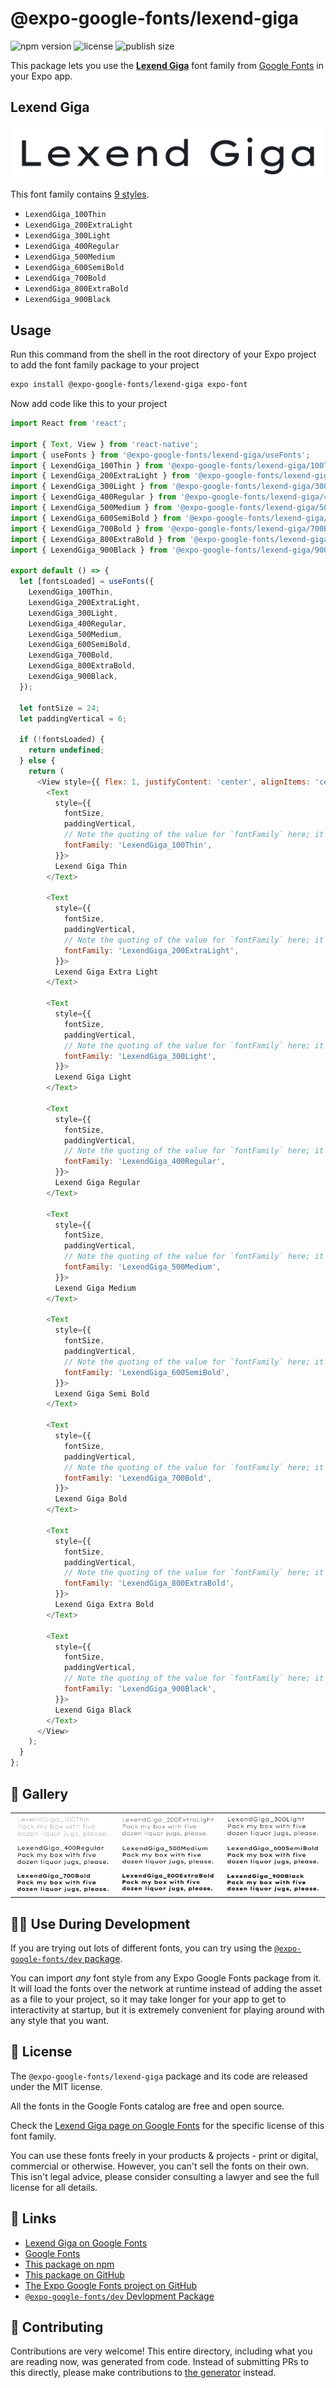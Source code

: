 # @expo-google-fonts/lexend-giga

![npm version](https://flat.badgen.net/npm/v/@expo-google-fonts/lexend-giga)
![license](https://flat.badgen.net/github/license/expo/google-fonts)
![publish size](https://flat.badgen.net/packagephobia/install/@expo-google-fonts/lexend-giga)

This package lets you use the [**Lexend Giga**](https://fonts.google.com/specimen/Lexend+Giga) font family from [Google Fonts](https://fonts.google.com/) in your Expo app.

## Lexend Giga

![Lexend Giga](./font-family.png)

This font family contains [9 styles](#-gallery).

- `LexendGiga_100Thin`
- `LexendGiga_200ExtraLight`
- `LexendGiga_300Light`
- `LexendGiga_400Regular`
- `LexendGiga_500Medium`
- `LexendGiga_600SemiBold`
- `LexendGiga_700Bold`
- `LexendGiga_800ExtraBold`
- `LexendGiga_900Black`

## Usage

Run this command from the shell in the root directory of your Expo project to add the font family package to your project
```sh
expo install @expo-google-fonts/lexend-giga expo-font
```

Now add code like this to your project
```js
import React from 'react';

import { Text, View } from 'react-native';
import { useFonts } from '@expo-google-fonts/lexend-giga/useFonts';
import { LexendGiga_100Thin } from '@expo-google-fonts/lexend-giga/100Thin';
import { LexendGiga_200ExtraLight } from '@expo-google-fonts/lexend-giga/200ExtraLight';
import { LexendGiga_300Light } from '@expo-google-fonts/lexend-giga/300Light';
import { LexendGiga_400Regular } from '@expo-google-fonts/lexend-giga/400Regular';
import { LexendGiga_500Medium } from '@expo-google-fonts/lexend-giga/500Medium';
import { LexendGiga_600SemiBold } from '@expo-google-fonts/lexend-giga/600SemiBold';
import { LexendGiga_700Bold } from '@expo-google-fonts/lexend-giga/700Bold';
import { LexendGiga_800ExtraBold } from '@expo-google-fonts/lexend-giga/800ExtraBold';
import { LexendGiga_900Black } from '@expo-google-fonts/lexend-giga/900Black';

export default () => {
  let [fontsLoaded] = useFonts({
    LexendGiga_100Thin,
    LexendGiga_200ExtraLight,
    LexendGiga_300Light,
    LexendGiga_400Regular,
    LexendGiga_500Medium,
    LexendGiga_600SemiBold,
    LexendGiga_700Bold,
    LexendGiga_800ExtraBold,
    LexendGiga_900Black,
  });

  let fontSize = 24;
  let paddingVertical = 6;

  if (!fontsLoaded) {
    return undefined;
  } else {
    return (
      <View style={{ flex: 1, justifyContent: 'center', alignItems: 'center' }}>
        <Text
          style={{
            fontSize,
            paddingVertical,
            // Note the quoting of the value for `fontFamily` here; it expects a string!
            fontFamily: 'LexendGiga_100Thin',
          }}>
          Lexend Giga Thin
        </Text>

        <Text
          style={{
            fontSize,
            paddingVertical,
            // Note the quoting of the value for `fontFamily` here; it expects a string!
            fontFamily: 'LexendGiga_200ExtraLight',
          }}>
          Lexend Giga Extra Light
        </Text>

        <Text
          style={{
            fontSize,
            paddingVertical,
            // Note the quoting of the value for `fontFamily` here; it expects a string!
            fontFamily: 'LexendGiga_300Light',
          }}>
          Lexend Giga Light
        </Text>

        <Text
          style={{
            fontSize,
            paddingVertical,
            // Note the quoting of the value for `fontFamily` here; it expects a string!
            fontFamily: 'LexendGiga_400Regular',
          }}>
          Lexend Giga Regular
        </Text>

        <Text
          style={{
            fontSize,
            paddingVertical,
            // Note the quoting of the value for `fontFamily` here; it expects a string!
            fontFamily: 'LexendGiga_500Medium',
          }}>
          Lexend Giga Medium
        </Text>

        <Text
          style={{
            fontSize,
            paddingVertical,
            // Note the quoting of the value for `fontFamily` here; it expects a string!
            fontFamily: 'LexendGiga_600SemiBold',
          }}>
          Lexend Giga Semi Bold
        </Text>

        <Text
          style={{
            fontSize,
            paddingVertical,
            // Note the quoting of the value for `fontFamily` here; it expects a string!
            fontFamily: 'LexendGiga_700Bold',
          }}>
          Lexend Giga Bold
        </Text>

        <Text
          style={{
            fontSize,
            paddingVertical,
            // Note the quoting of the value for `fontFamily` here; it expects a string!
            fontFamily: 'LexendGiga_800ExtraBold',
          }}>
          Lexend Giga Extra Bold
        </Text>

        <Text
          style={{
            fontSize,
            paddingVertical,
            // Note the quoting of the value for `fontFamily` here; it expects a string!
            fontFamily: 'LexendGiga_900Black',
          }}>
          Lexend Giga Black
        </Text>
      </View>
    );
  }
};

```

## 🔡 Gallery


||||
|-|-|-|
|![LexendGiga_100Thin](.//100Thin/LexendGiga_100Thin.ttf.png)|![LexendGiga_200ExtraLight](.//200ExtraLight/LexendGiga_200ExtraLight.ttf.png)|![LexendGiga_300Light](.//300Light/LexendGiga_300Light.ttf.png)||
|![LexendGiga_400Regular](.//400Regular/LexendGiga_400Regular.ttf.png)|![LexendGiga_500Medium](.//500Medium/LexendGiga_500Medium.ttf.png)|![LexendGiga_600SemiBold](.//600SemiBold/LexendGiga_600SemiBold.ttf.png)||
|![LexendGiga_700Bold](.//700Bold/LexendGiga_700Bold.ttf.png)|![LexendGiga_800ExtraBold](.//800ExtraBold/LexendGiga_800ExtraBold.ttf.png)|![LexendGiga_900Black](.//900Black/LexendGiga_900Black.ttf.png)||


## 👩‍💻 Use During Development

If you are trying out lots of different fonts, you can try using the [`@expo-google-fonts/dev` package](https://github.com/expo/google-fonts/tree/master/font-packages/dev#readme).

You can import *any* font style from any Expo Google Fonts package from it. It will load the fonts
over the network at runtime instead of adding the asset as a file to your project, so it may take longer
for your app to get to interactivity at startup, but it is extremely convenient
for playing around with any style that you want.

## 📖 License

The `@expo-google-fonts/lexend-giga` package and its code are released under the MIT license.

All the fonts in the Google Fonts catalog are free and open source.

Check the [Lexend Giga page on Google Fonts](https://fonts.google.com/specimen/Lexend+Giga) for the specific license of this font family.

You can use these fonts freely in your products & projects - print or digital, commercial or otherwise. However, you can't sell the fonts on their own. This isn't legal advice, please consider consulting a lawyer and see the full license for all details.

## 🔗 Links

- [Lexend Giga on Google Fonts](https://fonts.google.com/specimen/Lexend+Giga)
- [Google Fonts](https://fonts.google.com/)
- [This package on npm](https://www.npmjs.com/package/@expo-google-fonts/lexend-giga)
- [This package on GitHub](https://github.com/expo/google-fonts/tree/master/font-packages/lexend-giga)
- [The Expo Google Fonts project on GitHub](https://github.com/expo/google-fonts)
- [`@expo-google-fonts/dev` Devlopment Package](https://github.com/expo/google-fonts/tree/master/font-packages/dev)

## 🤝 Contributing

Contributions are very welcome! This entire directory, including what you are reading now, was generated from code. Instead of submitting PRs to this directly, please make contributions to [the generator](https://github.com/expo/google-fonts/tree/master/packages/generator) instead.
